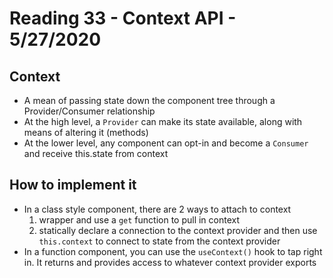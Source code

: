 # Reading 33 - Context API - 5/27/2020  

## Context  
* A mean of passing state down the component tree through a Provider/Consumer relationship  
* At the high level, a `Provider` can make its state available, along with means of altering it (methods)  
* At the lower level, any component can opt-in and become a `Consumer` and receive this.state from context  

## How to implement it  
* In a class style component, there are 2 ways to attach to context 
  1. wrapper and use a `get` function to pull in context  
  2. statically declare a connection to the context provider and then use `this.context` to connect to state from the context provider  
* In a function component, you can use the `useContext()` hook to tap right in. It returns and provides access to whatever context provider exports 
